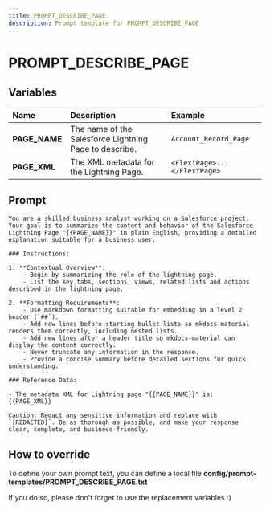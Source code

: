 ```yaml
---
title: PROMPT_DESCRIBE_PAGE
description: Prompt template for PROMPT_DESCRIBE_PAGE
---
```


# PROMPT_DESCRIBE_PAGE

## Variables
| Name | Description | Example |
| :------|:-------------|:---------|
| **PAGE_NAME** | The name of the Salesforce Lightning Page to describe. | `Account_Record_Page` |
| **PAGE_XML** | The XML metadata for the Lightning Page. | `<FlexiPage>...</FlexiPage>` |

## Prompt

```
You are a skilled business analyst working on a Salesforce project. Your goal is to summarize the content and behavior of the Salesforce Lightning Page "{{PAGE_NAME}}" in plain English, providing a detailed explanation suitable for a business user.

### Instructions:

1. **Contextual Overview**:
    - Begin by summarizing the role of the lightning page.
    - List the key tabs, sections, views, related lists and actions described in the lightning page.

2. **Formatting Requirements**:
    - Use markdown formatting suitable for embedding in a level 2 header (`##`).
    - Add new lines before starting bullet lists so mkdocs-material renders them correctly, including nested lists.
    - Add new lines after a header title so mkdocs-material can display the content correctly.
    - Never truncate any information in the response.
    - Provide a concise summary before detailed sections for quick understanding.

### Reference Data:

- The metadata XML for Lightning page "{{PAGE_NAME}}" is:
{{PAGE_XML}}

Caution: Redact any sensitive information and replace with `[REDACTED]`. Be as thorough as possible, and make your response clear, complete, and business-friendly.

```

## How to override

To define your own prompt text, you can define a local file **config/prompt-templates/PROMPT_DESCRIBE_PAGE.txt**

If you do so, please don't forget to use the replacement variables :)
